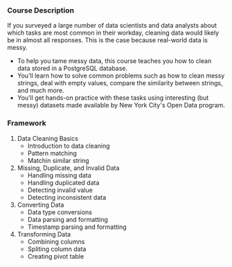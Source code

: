### Course Description
If you surveyed a large number of data scientists and data analysts about which tasks are most common in their workday, cleaning data would likely be in almost all responses. This is the case because real-world data is messy. 

- To help you tame messy data, this course teaches you how to clean data stored in a PostgreSQL database. 
- You’ll learn how to solve common problems such as how to clean messy strings, deal with empty values, compare the similarity between strings, and much more. 
- You’ll get hands-on practice with these tasks using interesting (but messy) datasets made available by New York City's Open Data program. 

### Framework
   <ol>
   <li>Data Cleaning Basics
    <ul><li>Introduction to data cleaning</li>
<li>Pattern matching</li>
<li>Matchin similar string</li>
</ul></li>
   <li>Missing, Duplicate, and Invalid Data
 <ul><li>Handling missing data</li>
<li>Handling duplicated data</li>
<li>Detecting invalid value</li>
     <li>Detecting inconsistent data</li></ul>   </li>
   <li>Converting Data
    <ul> 
        <li>Data type conversions </li>
        <li>Data parsing and formatting </li>
        <li>Timestamp parsing and formatting </li>    
    </ul>
    </li>
 <li>Transforming Data
     <ul>
         <li>Combining columns </li>
         <li>Spliting column data </li>
         <li>Creating pivot table </li>
     </ul>
 </li>
</ol>
